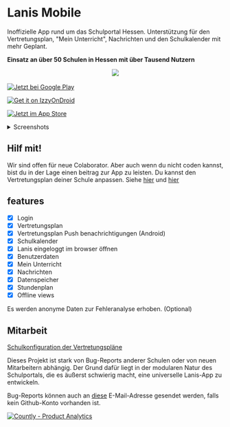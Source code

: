 # Lanis Mobile
Inoffizielle App rund um das Schulportal Hessen. Unterstützung für den Vertretungsplan, "Mein Unterricht", Nachrichten und den Schulkalender mit mehr Geplant. 

**Einsatz an über 50 Schulen in Hessen mit über Tausend Nutzern**

<p align="center">
    <img src="https://github.com/alessioC42/lanis-mobile/assets/84250128/19d30436-32f7-4cbe-b78e-f2fee3583c28" width="60%">
</p>
<a href='https://play.google.com/store/apps/details?id=io.github.alessioc42.sph&pcampaignid=pcampaignidMKT-Other-global-all-co-prtnr-py-PartBadge-Mar2515-1'>
  <img alt='Jetzt bei Google Play' src='https://play.google.com/intl/en_us/badges/static/images/badges/de_badge_web_generic.png' style='height: 71px'/>
</a>

<a href="https://apt.izzysoft.de/fdroid/index/apk/io.github.alessioc42.sph"><img src="https://www.martinstoeckli.ch/images/izzy-on-droid-badge-en.png" alt="Get it on IzzyOnDroid" style="height: 56px;"></a>

<a href='https://apps.apple.com/de/app/lanis-mobile/id6511247743?l=en-GB'>
  <img alt='Jetzt im App Store' src='https://alessioc42.github.io/lanis-mobile/assets/ios-badge.svg' style='height: 61px'/>
</a>

<p></p>
<details>
  <summary>Screenshots</summary>
<div style="text-align: center;">
  <img src="fastlane/metadata/android/en-US/images/phoneScreenshots/01.png" width="250" >
  <img src="fastlane/metadata/android/en-US/images/phoneScreenshots/02.png" width="250" >
  <img src="fastlane/metadata/android/en-US/images/phoneScreenshots/03.png" width="250" >
  <img src="fastlane/metadata/android/en-US/images/phoneScreenshots/04.png" width="250" >
  <img src="fastlane/metadata/android/en-US/images/phoneScreenshots/05.png" width="250" >
  <img src="fastlane/metadata/android/en-US/images/phoneScreenshots/06.png" width="250" >
  <img src="fastlane/metadata/android/en-US/images/phoneScreenshots/07.png" width="250" >

</div>
</details>

## Hilf mit!
Wir sind offen für neue Colaborator. Aber auch wenn du nicht coden kannst, bist du in der Lage einen beitrag zur App zu leisten. Du kannst den Vertretungsplan deiner Schule anpassen. Siehe [hier](https://github.com/alessioC42/lanis-mobile-autoconfig/issues/1) und [hier](https://github.com/alessioC42/lanis-mobile-autoconfig)

## features
- [x] Login
- [x] Vertretungsplan
- [x] Vertretungsplan Push benachrichtigungen (Android)
- [x] Schulkalender
- [x] Lanis eingeloggt im browser öffnen
- [x] Benutzerdaten
- [x] Mein Unterricht
- [x] Nachrichten
- [x] Datenspeicher
- [x] Stundenplan
- [x] Offline views

Es werden anonyme Daten zur Fehleranalyse erhoben. (Optional)

## Mitarbeit
[Schulkonfiguration der Vertretungspläne](https://github.com/alessioC42/lanis-mobile-autoconfig)

Dieses Projekt ist stark von Bug-Reports anderer Schulen oder von neuen Mitarbeitern abhängig. Der Grund dafür liegt in
der modularen Natur des Schulportals, die es äußerst schwierig macht, eine universelle Lanis-App zu entwickeln.

Bug-Reports können auch an <a href="mailto:alessioc42.dev@gmail.com">diese</a> E-Mail-Adresse gesendet werden, falls kein Github-Konto vorhanden ist.

<a href="https://countly.com/?utm_source=badge" rel="nofollow"><img style="width:145px;height:60px" src="https://count.ly/badges/dark.svg" alt="Countly - Product Analytics" /></a>

